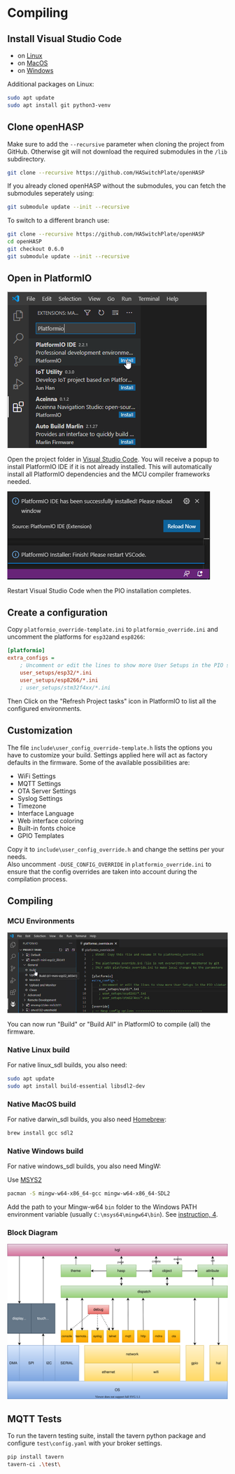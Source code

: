 <h1>Compiling</h1>

## Install Visual Studio Code

- on [Linux](https://code.visualstudio.com/docs/setup/linux)
- on [MacOS](https://code.visualstudio.com/docs/setup/mac)
- on [Windows](https://code.visualstudio.com/docs/setup/windows)

Additional packages on Linux:
```bash
sudo apt update
sudo apt install git python3-venv
```

## Clone openHASP

Make sure to add the `--recursive` parameter when cloning the project from GitHub. Otherwise git will not download the required submodules in the `/lib` subdirectory.

```bash
git clone --recursive https://github.com/HASwitchPlate/openHASP
```

If you already cloned openHASP without the submodules, you can fetch the submodules seperately using:

```bash
git submodule update --init --recursive
```

To switch to a different branch use:

```bash
git clone --recursive https://github.com/HASwitchPlate/openHASP
cd openHASP
git checkout 0.6.0
git submodule update --init --recursive
```

## Open in PlatformIO

![Install PIO](assets/images/compiling/install_pio.png)

Open the project folder in [Visual Studio Code](https://code.visualstudio.com).
You will receive a popup to install PlatformIO IDE if it is not already installed.
This will automatically install all PlatformIO dependencies and the MCU compiler frameworks needed.

![PIO Installed](assets/images/compiling/pio_installed.png)

Restart Visual Studio Code when the PIO installation completes.

## Create a configuration

Copy `platformio_override-template.ini` to `platformio_override.ini` and uncomment the platforms for `esp32`and `esp8266`:

```ini
[platformio]
extra_configs =
	; Uncomment or edit the lines to show more User Setups in the PIO sidebar
    user_setups/esp32/*.ini
    user_setups/esp8266/*.ini
    ; user_setups/stm32f4xx/*.ini
```

Then Click on the "Refresh Project tasks" icon in PlatformIO to list all the configured environments.

## Customization

The file `include\user_config_override-template.h` lists the options you have to customize your build. Settings applied here will act as factory defaults in the firmware. Some of the available possibilities are:

- WiFi Settings
- MQTT Settings
- OTA Server Settings
- Syslog Settings
- Timezone
- Interface Language
- Web interface coloring
- Built-in fonts choice
- GPIO Templates

Copy it to `include\user_config_override.h` and change the settins per your needs.   
Also uncomment `-DUSE_CONFIG_OVERRIDE` in `platformio_override.ini` to ensure that the config overrides are taken into account during the compilation process.

## Compiling

### MCU Environments

![Build All](assets/images/compiling/build_all.png)

You can now run "Build" or "Build All" in PlatformIO to compile (all) the firmware.

### Native Linux build

For native linux_sdl builds, you also need:
```bash
sudo apt update
sudo apt install build-essential libsdl2-dev
```


### Native MacOS build

For native darwin_sdl builds, you also need [Homebrew](https://brew.sh):

```sh
brew install gcc sdl2
```


### Native Windows build

For native windows_sdl builds, you also need MingW:

Use [MSYS2](https://www.msys2.org/)

```sh
pacman -S mingw-w64-x86_64-gcc mingw-w64-x86_64-SDL2
```

Add the path to your Mingw-w64 `bin` folder to the Windows PATH environment
variable (usually `C:\msys64\mingw64\bin`). See [instruction, 4](https://code.visualstudio.com/docs/cpp/config-mingw#_prerequisites).

<!--
## Development
-->


### Block Diagram

![Block Diagram](assets/images/block-diagram.svg)

## MQTT Tests

To run the tavern testing suite, install the tavern python package and configure `test\config.yaml` with your broker settings.

```bash
pip install tavern
tavern-ci .\test\
```
